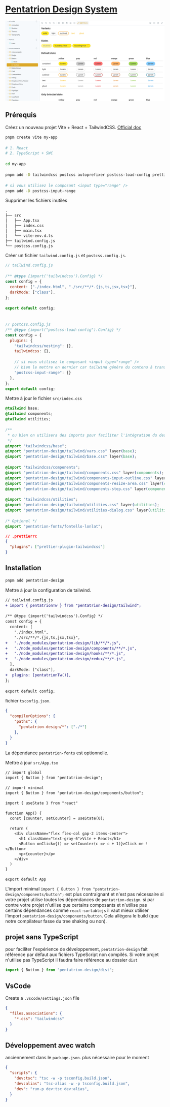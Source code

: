 # [Pentatrion Design System](https://design.pentatrion.com)

<a href="https://design.pentatrion.com">
<img src="https://raw.githubusercontent.com/lhapaipai/pentatrion-design/main/screenshot.png" alt="Pentatrion design system" />
</a>

## Prérequis

Créez un nouveau projet Vite + React + TailwindCSS. [Official doc](https://tailwindcss.com/docs/guides/vite)

```bash
pnpm create vite my-app

# 1. React
# 2. TypeScript + SWC

cd my-app

pnpm add -D tailwindcss postcss autoprefixer postcss-load-config prettier-plugin-tailwindcss

# si vous utilisez le composant <input type="range" />
pnpm add -D postcss-input-range
```

Supprimer les fichiers inutiles

```
.
├── src
│   ├── App.tsx
│   ├── index.css
│   ├── main.tsx
│   └── vite-env.d.ts
├── tailwind.config.js
└── postcss.config.js
```

Créer un fichier `tailwind.config.js` et `postcss.config.js`.

```js
// tailwind.config.js

/** @type {import('tailwindcss').Config} */
const config = {
  content: ["./index.html", "./src/**/*.{js,ts,jsx,tsx}"],
  darkMode: ["class"],
};

export default config;


// postcss.config.js
/** @type {import("postcss-load-config").Config} */
const config = {
  plugins: {
    "tailwindcss/nesting": {},
    tailwindcss: {},

    // si vous utilisez le composant <input type="range" />
    // bien le mettre en dernier car tailwind génère du contenu à transformer
    "postcss-input-range": {}
  },
};
export default config;
```

Mettre à jour le fichier `src/index.css`
```css
@tailwind base;
@tailwind components;
@tailwind utilities;

/**
 * ou bien on utilisera des imports pour faciliter l'intégration du design système
 */
@import "tailwindcss/base";
@import "pentatrion-design/tailwind/vars.css" layer(base);
@import "pentatrion-design/tailwind/base.css" layer(base);

@import "tailwindcss/components";
@import "pentatrion-design/tailwind/components.css" layer(components);
@import "pentatrion-design/tailwind/components-input-outline.css" layer(components);
@import "pentatrion-design/tailwind/components-resize-area.css" layer(components);
@import "pentatrion-design/tailwind/components-step.css" layer(components);

@import "tailwindcss/utilities";
@import "pentatrion-design/tailwind/utilities.css" layer(utilities);
@import "pentatrion-design/tailwind/utilities-dialog.css" layer(utilities);

/* Optionel */
@import "pentatrion-fonts/fontello-lonlat";
```

```json
// .prettierrc
{
  "plugins": ["prettier-plugin-tailwindcss"]
}
```

## Installation


```bash
pnpm add pentatrion-design
```

Mettre à jour la configuration de tailwind.

```diff
// tailwind.config.js
+ import { pentatrionTw } from "pentatrion-design/tailwind";

/** @type {import('tailwindcss').Config} */
const config = {
  content: [
    "./index.html",
    "./src/**/*.{js,ts,jsx,tsx}",
+   "./node_modules/pentatrion-design/lib/**/*.js",
+   "./node_modules/pentatrion-design/components/**/*.js",
+   "./node_modules/pentatrion-design/hooks/**/*.js",
+   "./node_modules/pentatrion-design/redux/**/*.js",
  ],
  darkMode: ["class"],
+  plugins: [pentatrionTw()],
};

export default config;

```

fichier `tsconfig.json`.
```json
{
  "compilerOptions": {
    "paths": {
      "pentatrion-design/*": ["./*"]
    },
  }
}
```


La dépendance `pentatrion-fonts` est optionnelle.

Mettre à jour `src/App.tsx`
```tsx
// import global
import { Button } from "pentatrion-design";

// import minimal
import { Button } from "pentatrion-design/components/button";

import { useState } from "react"

function App() {
  const [counter, setCounter] = useState(0);

  return (
    <div className="flex flex-col gap-2 items-center">
      <h1 className="text-gray-6">Vite + React</h1>
      <Button onClick={() => setCounter(c => c + 1)}>Click me !</Button>
      <p>{counter}</p>
    </div>
  )
}

export default App
```

L'import minimal `import { Button } from "pentatrion-design/components/button";` est plus contraignant et n'est pas nécessaire si votre projet utilise toutes les dépendances de `pentatrion-design`. si par contre votre projet n'utilise que certains composants et n'utilise pas certains dépendances comme `react-sortablejs` il vaut mieux utiliser l'import `pentatrion-design/components/button`. Cela allégera le build (que notre compilateur fasse du tree shaking ou non).

## projet sans TypeScript

pour faciliter l'expérience de développement, `pentatrion-design` fait référence par défaut aux fichiers TypeScript non compilés. Si votre projet n'utilise pas TypeScript il faudra faire référence au dossier `dist`

```js
import { Button } from "pentatrion-design/dist";
```

## VsCode


Create a `.vscode/settings.json` file

```json
{
  "files.associations": {
    "*.css": "tailwindcss"
  }
}
```

## Développement avec watch

anciennement dans le `package.json`. plus nécessaire pour le moment

```json
{
  "scripts": {
    "dev:tsc": "tsc -w -p tsconfig.build.json",
    "dev:alias": "tsc-alias -w -p tsconfig.build.json",
    "dev": "run-p dev:tsc dev:alias",
  }
}
```
